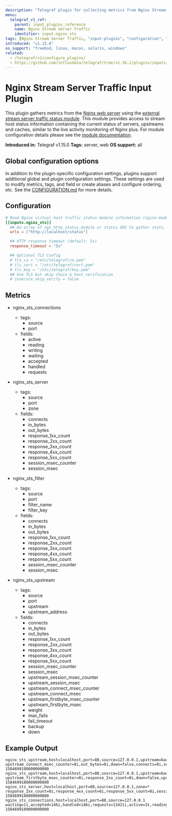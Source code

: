 ```yaml
---
description: "Telegraf plugin for collecting metrics from Nginx Stream Server Traffic"
menu:
  telegraf_v1_ref:
    parent: input_plugins_reference
    name: Nginx Stream Server Traffic
    identifier: input-nginx_sts
tags: [Nginx Stream Server Traffic, "input-plugins", "configuration", "server", "web"]
introduced: "v1.15.0"
os_support: "freebsd, linux, macos, solaris, windows"
related:
  - /telegraf/v1/configure_plugins/
  - https://github.com/influxdata/telegraf/tree/v1.36.2/plugins/inputs/nginx_sts/README.md, Nginx Stream Server Traffic Plugin Source
---
```


# Nginx Stream Server Traffic Input Plugin

This plugin gathers metrics from the [Nginx web server](https://www.nginx.com) using the
[external stream server traffic status module](https://github.com/vozlt/nginx-module-sts). This module provides
access to stream host status information containing the current status of
servers, upstreams and caches, similar to the live activity monitoring of
Nginx plus. For module configuration details please see the
[module documentation](https://github.com/vozlt/nginx-module-sts#synopsis).

**Introduced in:** Telegraf v1.15.0
**Tags:** server, web
**OS support:** all

[nginx]: https://www.nginx.com
[ssts_module]: https://github.com/vozlt/nginx-module-sts
[module_doc]: https://github.com/vozlt/nginx-module-sts#synopsis

## Global configuration options <!-- @/docs/includes/plugin_config.md -->

In addition to the plugin-specific configuration settings, plugins support
additional global and plugin configuration settings. These settings are used to
modify metrics, tags, and field or create aliases and configure ordering, etc.
See the [CONFIGURATION.md](/telegraf/v1/configuration/#plugins) for more details.

[CONFIGURATION.md]: ../../../docs/CONFIGURATION.md#plugins

## Configuration

```toml @sample.conf
# Read Nginx virtual host traffic status module information (nginx-module-sts)
[[inputs.nginx_sts]]
  ## An array of ngx_http_status_module or status URI to gather stats.
  urls = ["http://localhost/status"]

  ## HTTP response timeout (default: 5s)
  response_timeout = "5s"

  ## Optional TLS Config
  # tls_ca = "/etc/telegraf/ca.pem"
  # tls_cert = "/etc/telegraf/cert.pem"
  # tls_key = "/etc/telegraf/key.pem"
  ## Use TLS but skip chain & host verification
  # insecure_skip_verify = false
```

## Metrics

- nginx_sts_connections
  - tags:
    - source
    - port
  - fields:
    - active
    - reading
    - writing
    - waiting
    - accepted
    - handled
    - requests

- nginx_sts_server
  - tags:
    - source
    - port
    - zone
  - fields:
    - connects
    - in_bytes
    - out_bytes
    - response_1xx_count
    - response_2xx_count
    - response_3xx_count
    - response_4xx_count
    - response_5xx_count
    - session_msec_counter
    - session_msec

- nginx_sts_filter
  - tags:
    - source
    - port
    - filter_name
    - filter_key
  - fields:
    - connects
    - in_bytes
    - out_bytes
    - response_1xx_count
    - response_2xx_count
    - response_3xx_count
    - response_4xx_count
    - response_5xx_count
    - session_msec_counter
    - session_msec

- nginx_sts_upstream
  - tags:
    - source
    - port
    - upstream
    - upstream_address
  - fields:
    - connects
    - in_bytes
    - out_bytes
    - response_1xx_count
    - response_2xx_count
    - response_3xx_count
    - response_4xx_count
    - response_5xx_count
    - session_msec_counter
    - session_msec
    - upstream_session_msec_counter
    - upstream_session_msec
    - upstream_connect_msec_counter
    - upstream_connect_msec
    - upstream_firstbyte_msec_counter
    - upstream_firstbyte_msec
    - weight
    - max_fails
    - fail_timeout
    - backup
    - down

## Example Output

```text
nginx_sts_upstream,host=localhost,port=80,source=127.0.0.1,upstream=backend_cluster,upstream_address=1.2.3.4:8080 upstream_connect_msec_counter=0i,out_bytes=0i,down=false,connects=0i,session_msec=0i,upstream_session_msec=0i,upstream_session_msec_counter=0i,upstream_connect_msec=0i,upstream_firstbyte_msec_counter=0i,response_3xx_count=0i,session_msec_counter=0i,weight=1i,max_fails=1i,backup=false,upstream_firstbyte_msec=0i,in_bytes=0i,response_1xx_count=0i,response_2xx_count=0i,response_4xx_count=0i,response_5xx_count=0i,fail_timeout=10i 1584699180000000000
nginx_sts_upstream,host=localhost,port=80,source=127.0.0.1,upstream=backend_cluster,upstream_address=9.8.7.6:8080 upstream_firstbyte_msec_counter=0i,response_2xx_count=0i,down=false,upstream_session_msec_counter=0i,out_bytes=0i,response_5xx_count=0i,weight=1i,max_fails=1i,fail_timeout=10i,connects=0i,session_msec_counter=0i,upstream_session_msec=0i,in_bytes=0i,response_1xx_count=0i,response_3xx_count=0i,response_4xx_count=0i,session_msec=0i,upstream_connect_msec=0i,upstream_connect_msec_counter=0i,upstream_firstbyte_msec=0i,backup=false 1584699180000000000
nginx_sts_server,host=localhost,port=80,source=127.0.0.1,zone=* response_2xx_count=0i,response_4xx_count=0i,response_5xx_count=0i,session_msec_counter=0i,in_bytes=0i,out_bytes=0i,session_msec=0i,response_1xx_count=0i,response_3xx_count=0i,connects=0i 1584699180000000000
nginx_sts_connections,host=localhost,port=80,source=127.0.0.1 waiting=1i,accepted=146i,handled=146i,requests=13421i,active=3i,reading=0i,writing=2i 1584699180000000000
```
